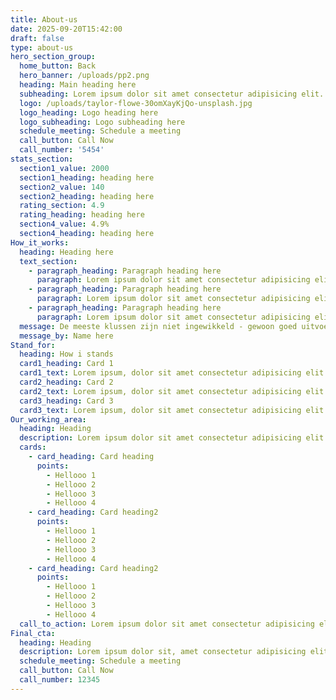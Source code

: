 ```yaml
---
title: About-us
date: 2025-09-20T15:42:00
draft: false
type: about-us
hero_section_group:
  home_button: Back
  hero_banner: /uploads/pp2.png
  heading: Main heading here
  subheading: Lorem ipsum dolor sit amet consectetur adipisicing elit. Voluptatibus nihil ducimus placeat laboriosam aspernatur temporibus autem nesciunt sint molestiae qui!
  logo: /uploads/taylor-flowe-30omXayKjQo-unsplash.jpg
  logo_heading: Logo heading here
  logo_subheading: Logo subheading here
  schedule_meeting: Schedule a meeting
  call_button: Call Now
  call_number: '5454'
stats_section:
  section1_value: 2000
  section1_heading: heading here
  section2_value: 140
  section2_heading: heading here
  rating_section: 4.9
  rating_heading: heading here
  section4_value: 4.9%
  section4_heading: heading here
How_it_works:
  heading: Heading here
  text_section:
    - paragraph_heading: Paragraph heading here
      paragraph: Lorem ipsum dolor sit amet consectetur adipisicing elit. Assumenda, deleniti.
    - paragraph_heading: Paragraph heading here
      paragraph: Lorem ipsum dolor sit amet consectetur adipisicing elit. Assumenda, deleniti. adipisicing elit. Assumenda
    - paragraph_heading: Paragraph heading here
      paragraph: Lorem ipsum dolor sit amet consectetur adipisicing elit. Assumenda, deleniti.
  message: De meeste klussen zijn niet ingewikkeld - gewoon goed uitvoeren en netjes achterlaten.
  message_by: Name here
Stand_for:
  heading: How i stands
  card1_heading: Card 1
  card1_text: Lorem ipsum, dolor sit amet consectetur adipisicing elit. Voluptates, ipsum!
  card2_heading: Card 2
  card2_text: Lorem ipsum, dolor sit amet consectetur adipisicing elit. Voluptates, ipsum2
  card3_heading: Card 3
  card3_text: Lorem ipsum, dolor sit amet consectetur adipisicing elit. Voluptates, ipsum3
Our_working_area:
  heading: Heading
  description: Lorem ipsum dolor sit amet consectetur adipisicing elit. Expedita deserunt incidunt minus!
  cards:
    - card_heading: Card heading
      points:
        - Hellooo 1
        - Hellooo 2
        - Hellooo 3
        - Hellooo 4
    - card_heading: Card heading2
      points:
        - Hellooo 1
        - Hellooo 2
        - Hellooo 3
        - Hellooo 4
    - card_heading: Card heading2
      points:
        - Hellooo 1
        - Hellooo 2
        - Hellooo 3
        - Hellooo 4
  call_to_action: Lorem ipsum dolor sit amet consectetur adipisicing elit. Cumque, saepe.
Final_cta:
  heading: Heading
  description: Lorem ipsum dolor sit, amet consectetur adipisicing elit. Autem, omnis
  schedule_meeting: Schedule a meeting
  call_button: Call Now
  call_number: 12345
---
```



